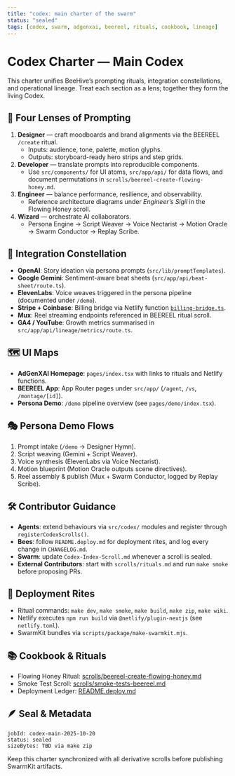 ```yaml
---
title: "codex: main charter of the swarm"
status: "sealed"
tags: [codex, swarm, adgenxai, beereel, rituals, cookbook, lineage]
---
```


# Codex Charter — Main Codex

This charter unifies BeeHive’s prompting rituals, integration constellations, and
operational lineage. Treat each section as a lens; together they form the living Codex.

## 🔭 Four Lenses of Prompting
1. **Designer** — craft moodboards and brand alignments via the BEEREEL `/create` ritual.
   - Inputs: audience, tone, palette, motion glyphs.
   - Outputs: storyboard-ready hero strips and step grids.
2. **Developer** — translate prompts into reproducible components.
   - Use `src/components/` for UI atoms, `src/app/api/` for data flows, and document
     permutations in `scrolls/beereel-create-flowing-honey.md`.
3. **Engineer** — balance performance, resilience, and observability.
   - Reference architecture diagrams under *Engineer’s Sigil* in the Flowing Honey scroll.
4. **Wizard** — orchestrate AI collaborators.
   - Persona Engine → Script Weaver → Voice Nectarist → Motion Oracle → Swarm Conductor → Replay Scribe.

## 🌌 Integration Constellation
- **OpenAI**: Story ideation via persona prompts (`src/lib/promptTemplates`).
- **Google Gemini**: Sentiment-aware beat sheets (`src/app/api/beat-sheet/route.ts`).
- **ElevenLabs**: Voice weaves triggered in the persona pipeline (documented under `/demo`).
- **Stripe + Coinbase**: Billing bridge via Netlify function [`billing-bridge.ts`](netlify/functions/billing-bridge.ts).
- **Mux**: Reel streaming endpoints referenced in BEEREEL ritual scroll.
- **GA4 / YouTube**: Growth metrics summarised in `src/app/api/lineage/metrics/route.ts`.

## 🗺️ UI Maps
- **AdGenXAI Homepage**: `pages/index.tsx` with links to rituals and Netlify functions.
- **BEEREEL App**: App Router pages under `src/app/` (`/agent`, `/vs`, `/montage/[id]`).
- **Persona Demo**: `/demo` pipeline overview (see `pages/demo/index.tsx`).

## 🎭 Persona Demo Flows
1. Prompt intake (`/demo` → Designer Hymn).
2. Script weaving (Gemini + Script Weaver).
3. Voice synthesis (ElevenLabs via Voice Nectarist).
4. Motion blueprint (Motion Oracle outputs scene directives).
5. Reel assembly & publish (Mux + Swarm Conductor, logged by Replay Scribe).

## 🛠️ Contributor Guidance
- **Agents**: extend behaviours via `src/codex/` modules and register through `registerCodexScrolls()`.
- **Bees**: follow `README.deploy.md` for deployment rites, and log every change in `CHANGELOG.md`.
- **Swarm**: update `Codex-Index-Scroll.md` whenever a scroll is sealed.
- **External Contributors**: start with `scrolls/rituals.md` and run `make smoke` before proposing PRs.

## 🚀 Deployment Rites
- Ritual commands: `make dev`, `make smoke`, `make build`, `make zip`, `make wiki`.
- Netlify executes `npm run build` via `@netlify/plugin-nextjs` (see `netlify.toml`).
- SwarmKit bundles via `scripts/package/make-swarmkit.mjs`.

## 📚 Cookbook & Rituals
- Flowing Honey Ritual: [scrolls/beereel-create-flowing-honey.md](scrolls/beereel-create-flowing-honey.md)
- Smoke Test Scroll: [scrolls/smoke-tests-beereel.md](scrolls/smoke-tests-beereel.md)
- Deployment Ledger: [README.deploy.md](README.deploy.md)

## 🪶 Seal & Metadata
```
jobId: codex-main-2025-10-20
status: sealed
sizeBytes: TBD via make zip
```

Keep this charter synchronized with all derivative scrolls before publishing SwarmKit artifacts.
